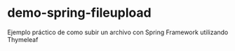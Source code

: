 # demo-spring-fileupload
Ejemplo práctico de como subir un archivo con Spring Framework utilizando Thymeleaf
